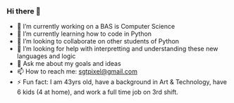### Hi there 👋
- 🔭 I’m currently working on a BAS is Computer Science
- 🌱 I’m currently learning how to code in Python
- 👯 I’m looking to collaborate on other students of Python
- 🤔 I’m looking for help with interpretting and understanding these new languages and logic
- 💬 Ask me about my goals and ideas
- 📫 How to reach me: sgtpixel@gmail.com
- ⚡ Fun fact: I am 43yrs old, have a background in Art & Technology, have 6 kids (4 at home), and work a full time job on 3rd shift.

<!--
**Tim-the-Enchanter/tim-the-enchanter** is a ✨ _special_ ✨ repository because its `README.md` (this file) appears on your GitHub profile.

Here are some ideas to get you started:

- 
-->
